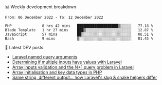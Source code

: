 📊 Weekly development breakdown
<!--START_SECTION:waka-->

```text
From: 06 December 2022 - To: 12 December 2022

PHP              8 hrs 42 mins   ███████████████████▒░░░░░   77.18 %
Blade Template   1 hr 27 mins    ███▒░░░░░░░░░░░░░░░░░░░░░   12.87 %
JavaScript       57 mins         ██░░░░░░░░░░░░░░░░░░░░░░░   08.51 %
Bash             9 mins          ▒░░░░░░░░░░░░░░░░░░░░░░░░   01.45 %
```

<!--END_SECTION:waka-->

📕 Latest DEV posts
<!-- BLOG-POST-LIST:START -->
- [Laravel named query arguments](https://dev.to/michaelvickersuk/laravel-named-query-arguments-28kd)
- [Determining if multiple inputs have values with Laravel](https://dev.to/michaelvickersuk/determining-if-multiple-inputs-have-values-with-laravel-km6)
- [Array inputs validation and the N+1 query problem in Laravel](https://dev.to/michaelvickersuk/array-inputs-validation-and-the-n1-query-problem-in-laravel-2agb)
- [Array initialisation and key data types in PHP](https://dev.to/michaelvickersuk/array-initialisation-and-key-data-types-in-php-1e5b)
- [Same string, different output... how Laravel&#39;s slug &amp; snake helpers differ](https://dev.to/michaelvickersuk/same-string-different-output-how-laravels-slug-snake-helpers-differ-1ccj)
<!-- BLOG-POST-LIST:END -->
